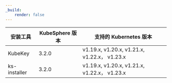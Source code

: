 ```yaml
---
_build:
    render: false
---
```


| 安装工具     | KubeSphere 版本 | 支持的 Kubernetes 版本                                       |
| ------------ | --------------- | ------------------------------------------------------------ |
| KubeKey      | 3.2.0          | v1.19.x, v1.20.x, v1.21.x, v1.22.x， v1.23.x |
| ks-installer | 3.2.0          | v1.19.x, v1.20.x, v1.21.x, v1.22.x， v1.23.x                          |
